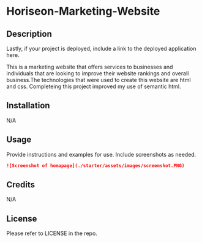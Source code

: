 # Horiseon-Marketing-Website

## Description

Lastly, if your project is deployed, include a link to the deployed application here.

This is a marketing website that offers services to businesses and individuals that are looking to improve their website rankings and overall business.The technologies that were used to create this website are html and css. Completeing this project improved my use of semantic html.

## Installation

N/A

## Usage

Provide instructions and examples for use. Include screenshots as needed.

```md
![Screenshot of homapage](./starter/assets/images/screenshot.PNG)
```

## Credits

N/A

## License

Please refer to LICENSE in the repo.
